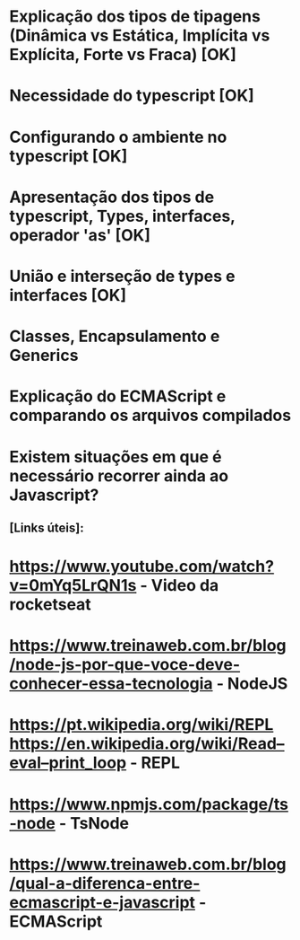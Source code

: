 # Explicação dos tipos de tipagens (Dinâmica vs Estática, Implícita vs Explícita, Forte vs Fraca) [OK]
# Necessidade do typescript [OK]
# Configurando o ambiente no typescript [OK]
# Apresentação dos tipos de typescript, Types, interfaces, operador 'as' [OK]
# União e interseção de types e interfaces [OK]
# Classes, Encapsulamento e Generics
# Explicação do ECMAScript e comparando os arquivos compilados
# Existem situações em que é necessário recorrer ainda ao Javascript?

## [Links úteis]:
# https://www.youtube.com/watch?v=0mYq5LrQN1s - Video da rocketseat
# https://www.treinaweb.com.br/blog/node-js-por-que-voce-deve-conhecer-essa-tecnologia - NodeJS
# https://pt.wikipedia.org/wiki/REPL https://en.wikipedia.org/wiki/Read–eval–print_loop - REPL
# https://www.npmjs.com/package/ts-node - TsNode
# https://www.treinaweb.com.br/blog/qual-a-diferenca-entre-ecmascript-e-javascript - ECMAScript
